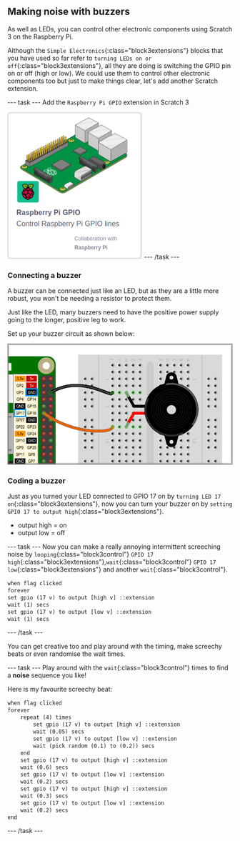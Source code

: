 ## Making noise with buzzers

As well as LEDs, you can control other electronic components using Scratch 3 on the Raspberry Pi.

Although the `Simple Electronics`{:class="block3extensions"} blocks that you have used so far refer to `turning LEDs on or off`{:class="block3extensions"}, all they are doing is switching the GPIO pin on or off (high or low). We could use them to control other electronic components too but just to make things clear, let's add another Scratch extension.

--- task ---
Add the `Raspberry Pi GPIO` extension in Scratch 3

![GPIO extension.png](images/buzzer_gpioExtension.png)
--- /task ---

### Connecting a buzzer

A buzzer can be connected just like an LED, but as they are a little more robust, you won't be needing a resistor to protect them.

Just like the LED, many buzzers need to have the positive power supply going to the longer, positive leg to work.

Set up your buzzer circuit as shown below:

![Buzzer circuit](images/buzzer_circuit.png)

### Coding a buzzer

Just as you turned your LED connected to GPIO 17 on by `turning LED 17 on`{:class="block3extensions"}, now you can turn your buzzer on by `setting GPIO 17 to output high`{:class="block3extensions"}.

+ output high = on
+ output low = off

--- task ---
Now you can make a really annoying intermittent screeching noise by `looping`{:class="block3control"} `GPIO 17 high`{:class="block3extensions"},`wait`{:class="block3control"} `GPIO 17 low`{:class="block3extensions"} and another `wait`{:class="block3control"}.

```blocks3
when flag clicked
forever
set gpio (17 v) to output [high v] ::extension
wait (1) secs
set gpio (17 v) to output [low v] ::extension
wait (1) secs
```

--- /task ---

You can get creative too and play around with the timing, make screechy beats or even randomise the wait times.

--- task ---
Play around with the `wait`{:class="block3control"} times to find a **noise** sequence you like!

Here is my favourite screechy beat:

```blocks3
when flag clicked
forever
    repeat (4) times
        set gpio (17 v) to output [high v] ::extension
        wait (0.05) secs
        set gpio (17 v) to output [low v] ::extension
        wait (pick random (0.1) to (0.2)) secs
    end
    set gpio (17 v) to output [high v] ::extension
    wait (0.6) secs
    set gpio (17 v) to output [low v] ::extension
    wait (0.2) secs
    set gpio (17 v) to output [high v] ::extension
    wait (0.3) secs
    set gpio (17 v) to output [low v] ::extension
    wait (0.2) secs
end
```

--- /task ---
